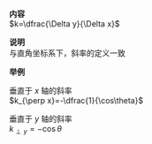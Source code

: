 **内容**  
$k=\dfrac{\Delta y}{\Delta x}$  
  
**说明**  
与直角坐标系下，斜率的定义一致  
  
**举例**  
  
垂直于 $x$ 轴的斜率  
$k_{\perp x}=-\dfrac{1}{\cos\theta}$  
  
垂直于 $y$ 轴的斜率  
$k_{\perp y}=-\cos\theta$  
